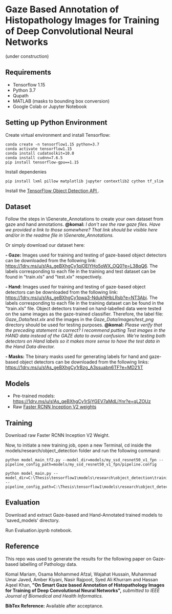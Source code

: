 # Gaze Based Annotation of Histopathology Images for Training of Deep Convolutional Neural Networks
(under construction)

## Requirements
- Tensorflow 1.15
- Python 3.7
- Qupath
- MATLAB (masks to bounding box conversion)
- Google Colab or Jupyter Notebook

## Setting up Python Environment
Create virtual environment and install Tensorflow:
```
conda create -n tensorflow1.15 python=3.7
conda activate tensorflow1.15
conda install cudatoolkit=10.0
conda install cudnn=7.6.5
pip install tensorflow-gpu==1.15
```
Install dependenies
```
pip install lxml pillow matplotlib jupyter contextlib2 cython tf_slim
```
Install the [TensorFlow Object Detection API ](https://github.com/tensorflow/models/blob/master/research/object_detection/g3doc/tf1.md).
## Dataset
Follow the steps in \Generate_Annotations to create your own dataset from gaze and hand annotations. **@komal:** *I don't see the raw gaze files. Have we provided a link to those somewhere? That link should be visible here and/or in the readme file in \Generate_Annotations.*

Or simply download our dataset here:

**- Gaze:** Images used for training and testing of gaze-based object detectors can be downloaded from the following link: https://1drv.ms/u/s!As_geBXhgCy1qjOElYHo5oWX_OQ0?e=L38qQ6. The labels corresponding to each file in the training and test dataset can be found in "train.xls" and "test.xlx" respectively.

**- Hand:** Images used for training and testing of gaze-based object detectors can be downloaded from the following link: https://1drv.ms/u/s!As_geBXhgCy1qwa3-NdukNHbLRsb?e=NT3Abi. The labels corresponding to each file in the training dataset can be found in the "train.xls" file. Object detectors trained on hand-labelled data were tested on the same images as the gaze-trained classifier. Therefore, the label file: *Gaze_Data/test.xlx* and the images in the *Gaze_Data/images/test_png* directory should be used for testing purposes. **@komal:** *Please verify that the preceding statement is correct? I recommend putting Test images in the HAND data instead of the GAZE data to avoid confusion. We're testing both detectors on Hand labels so it makes more sense to have the test data in the Hand Data director.*

**- Masks:** The binary masks used for generating labels for hand and gaze-based object detectors can be downloaded from the following links: https://1drv.ms/u/s!As_geBXhgCy1rBzg_A3ssuabn6TF?e=MD21iT

## Models
- Pre-trained models: https://1drv.ms/u/s!As_geBXhgCy1rSjYGEV7aMdLiYnr?e=qLZOUz
- Raw [Faster RCNN Inception V2 weights](http://download.tensorflow.org/models/object_detection/faster_rcnn_inception_v2_coco_2018_01_28.tar.gz) 

## Training
Download raw Faster RCNN Inception V2 Weight.

Now, to initiate a new training job, open a new Terminal, cd inside the models/research/object_detection folder and run the following command:
```
python model_main_tf2.py --model_dir=models/my_ssd_resnet50_v1_fpn --pipeline_config_path=models/my_ssd_resnet50_v1_fpn/pipeline.config
```
```
python model_main.py --model_dir=C:\Thesis\tensorflow1\models\research\object_detection\training\faster_rcnn_inception_v2_coco_2018_01_28 --pipeline_config_path=C:\Thesis\tensorflow1\models\research\object_detection\training\training_pipeline.config 
```
## Evaluation
Download and extract Gaze-based and Hand-Annotated trained models to 'saved_models' directory. <add link>

  Run Evaluation.ipynb notebook.

## Reference
This repo was used to generate the results for the following paper on Gaze-based labelling of Pathology data. 
   
   Komal Mariam, Osama Mohammed Afzal, Wajahat Hussain, Muhammad Umar Javed, Amber Kiyani, Nasir Rajpoot, Syed Ali Khurram and Hassan Aqeel Khan, **"On Smart Gaze based Annotation of Histopathology Images for Training of Deep Convolutional Neural Networks",** *submitted to IEEE Journal of Biomedical and Health Informatics.*


**BibTex Reference:** Available after acceptance.
